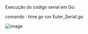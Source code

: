 Execução do código serial em Go:

comando : time go run Euler_Serial.go


![image](https://user-images.githubusercontent.com/111454984/235179324-f68a3c3e-2019-4b2d-a396-bf0b2927a9cf.png)
